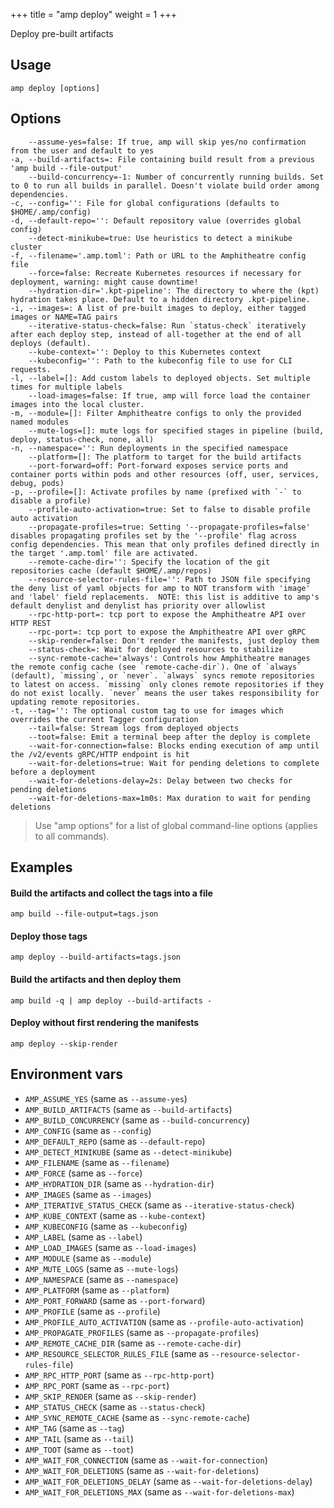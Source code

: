 +++
title = "amp deploy"
weight = 1
+++

Deploy pre-built artifacts

## Usage
```
amp deploy [options]
```

## Options

```
    --assume-yes=false: If true, amp will skip yes/no confirmation from the user and default to yes
-a, --build-artifacts=: File containing build result from a previous 'amp build --file-output'
    --build-concurrency=-1: Number of concurrently running builds. Set to 0 to run all builds in parallel. Doesn't violate build order among dependencies.
-c, --config='': File for global configurations (defaults to $HOME/.amp/config)
-d, --default-repo='': Default repository value (overrides global config)
    --detect-minikube=true: Use heuristics to detect a minikube cluster
-f, --filename='.amp.toml': Path or URL to the Amphitheatre config file
    --force=false: Recreate Kubernetes resources if necessary for deployment, warning: might cause downtime!
    --hydration-dir='.kpt-pipeline': The directory to where the (kpt) hydration takes place. Default to a hidden directory .kpt-pipeline.
-i, --images=: A list of pre-built images to deploy, either tagged images or NAME=TAG pairs
    --iterative-status-check=false: Run `status-check` iteratively after each deploy step, instead of all-together at the end of all deploys (default).
    --kube-context='': Deploy to this Kubernetes context
    --kubeconfig='': Path to the kubeconfig file to use for CLI requests.
-l, --label=[]: Add custom labels to deployed objects. Set multiple times for multiple labels
    --load-images=false: If true, amp will force load the container images into the local cluster.
-m, --module=[]: Filter Amphitheatre configs to only the provided named modules
    --mute-logs=[]: mute logs for specified stages in pipeline (build, deploy, status-check, none, all)
-n, --namespace='': Run deployments in the specified namespace
    --platform=[]: The platform to target for the build artifacts
    --port-forward=off: Port-forward exposes service ports and container ports within pods and other resources (off, user, services, debug, pods)
-p, --profile=[]: Activate profiles by name (prefixed with `-` to disable a profile)
    --profile-auto-activation=true: Set to false to disable profile auto activation
    --propagate-profiles=true: Setting '--propagate-profiles=false' disables propagating profiles set by the '--profile' flag across config dependencies. This mean that only profiles defined directly in the target '.amp.toml' file are activated.
    --remote-cache-dir='': Specify the location of the git repositories cache (default $HOME/.amp/repos)
    --resource-selector-rules-file='': Path to JSON file specifying the deny list of yaml objects for amp to NOT transform with 'image' and 'label' field replacements.  NOTE: this list is additive to amp's default denylist and denylist has priority over allowlist
    --rpc-http-port=: tcp port to expose the Amphitheatre API over HTTP REST
    --rpc-port=: tcp port to expose the Amphitheatre API over gRPC
    --skip-render=false: Don't render the manifests, just deploy them
    --status-check=: Wait for deployed resources to stabilize
    --sync-remote-cache='always': Controls how Amphitheatre manages the remote config cache (see `remote-cache-dir`). One of `always` (default), `missing`, or `never`. `always` syncs remote repositories to latest on access. `missing` only clones remote repositories if they do not exist locally. `never` means the user takes responsibility for updating remote repositories.
-t, --tag='': The optional custom tag to use for images which overrides the current Tagger configuration
    --tail=false: Stream logs from deployed objects
    --toot=false: Emit a terminal beep after the deploy is complete
    --wait-for-connection=false: Blocks ending execution of amp until the /v2/events gRPC/HTTP endpoint is hit
    --wait-for-deletions=true: Wait for pending deletions to complete before a deployment
    --wait-for-deletions-delay=2s: Delay between two checks for pending deletions
    --wait-for-deletions-max=1m0s: Max duration to wait for pending deletions
```

> Use "amp options" for a list of global command-line options (applies to all commands).


## Examples

#### Build the artifacts and collect the tags into a file
```
amp build --file-output=tags.json
```

#### Deploy those tags
```
amp deploy --build-artifacts=tags.json
```

#### Build the artifacts and then deploy them
```
amp build -q | amp deploy --build-artifacts -
```

#### Deploy without first rendering the manifests
```
amp deploy --skip-render
```

## Environment vars

* `AMP_ASSUME_YES` (same as `--assume-yes`)
* `AMP_BUILD_ARTIFACTS` (same as `--build-artifacts`)
* `AMP_BUILD_CONCURRENCY` (same as `--build-concurrency`)
* `AMP_CONFIG` (same as `--config`)
* `AMP_DEFAULT_REPO` (same as `--default-repo`)
* `AMP_DETECT_MINIKUBE` (same as `--detect-minikube`)
* `AMP_FILENAME` (same as `--filename`)
* `AMP_FORCE` (same as `--force`)
* `AMP_HYDRATION_DIR` (same as `--hydration-dir`)
* `AMP_IMAGES` (same as `--images`)
* `AMP_ITERATIVE_STATUS_CHECK` (same as `--iterative-status-check`)
* `AMP_KUBE_CONTEXT` (same as `--kube-context`)
* `AMP_KUBECONFIG` (same as `--kubeconfig`)
* `AMP_LABEL` (same as `--label`)
* `AMP_LOAD_IMAGES` (same as `--load-images`)
* `AMP_MODULE` (same as `--module`)
* `AMP_MUTE_LOGS` (same as `--mute-logs`)
* `AMP_NAMESPACE` (same as `--namespace`)
* `AMP_PLATFORM` (same as `--platform`)
* `AMP_PORT_FORWARD` (same as `--port-forward`)
* `AMP_PROFILE` (same as `--profile`)
* `AMP_PROFILE_AUTO_ACTIVATION` (same as `--profile-auto-activation`)
* `AMP_PROPAGATE_PROFILES` (same as `--propagate-profiles`)
* `AMP_REMOTE_CACHE_DIR` (same as `--remote-cache-dir`)
* `AMP_RESOURCE_SELECTOR_RULES_FILE` (same as
  `--resource-selector-rules-file`)
* `AMP_RPC_HTTP_PORT` (same as `--rpc-http-port`)
* `AMP_RPC_PORT` (same as `--rpc-port`)
* `AMP_SKIP_RENDER` (same as `--skip-render`)
* `AMP_STATUS_CHECK` (same as `--status-check`)
* `AMP_SYNC_REMOTE_CACHE` (same as `--sync-remote-cache`)
* `AMP_TAG` (same as `--tag`)
* `AMP_TAIL` (same as `--tail`)
* `AMP_TOOT` (same as `--toot`)
* `AMP_WAIT_FOR_CONNECTION` (same as `--wait-for-connection`)
* `AMP_WAIT_FOR_DELETIONS` (same as `--wait-for-deletions`)
* `AMP_WAIT_FOR_DELETIONS_DELAY` (same as `--wait-for-deletions-delay`)
* `AMP_WAIT_FOR_DELETIONS_MAX` (same as `--wait-for-deletions-max`)